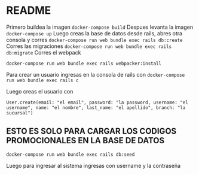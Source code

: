 # README

Primero buildea la imagen
```docker-compose build```
Despues levanta la imagen
```docker-compose up```
Luego creas la base de datos desde rails, abres otra consola y corres
```docker-compose run web bundle exec rails db:create```
Corres las migraciones
```docker-compose run web bundle exec rails db:migrate```
Corres el webpack
```
docker-compose run web bundle exec rails webpacker:install
```

Para crear un usuario ingresas en la consola de rails con 
```docker-compose run web bundle exec rails c```

Luego creas el usuario con

```User.create(email: "el email", password: "la password, username: "el username", name: "el nombre", last_name: "el apellido", branch: "la sucursal")```

## ESTO ES SOLO PARA CARGAR LOS CODIGOS PROMOCIONALES EN LA BASE DE DATOS
```docker-compose run web bundle exec rails db:seed```

Luego para ingresar al sistema ingresas con username y la contraseña
